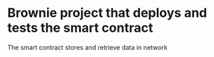 # Brownie project that deploys and tests the smart contract
The smart contract stores and retrieve data in network
